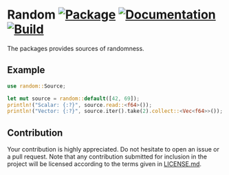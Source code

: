 # Random [![Package][package-img]][package-url] [![Documentation][documentation-img]][documentation-url] [![Build][build-img]][build-url]

The packages provides sources of randomness.

## Example

```rust
use random::Source;

let mut source = random::default([42, 69]);
println!("Scalar: {:?}", source.read::<f64>());
println!("Vector: {:?}", source.iter().take(2).collect::<Vec<f64>>());
```

## Contribution

Your contribution is highly appreciated. Do not hesitate to open an issue or a
pull request. Note that any contribution submitted for inclusion in the project
will be licensed according to the terms given in [LICENSE.md](LICENSE.md).

[build-img]: https://github.com/stainless-steel/random/workflows/build/badge.svg
[build-url]: https://github.com/stainless-steel/random/actions/workflows/build.yml
[documentation-img]: https://docs.rs/random/badge.svg
[documentation-url]: https://docs.rs/random
[package-img]: https://img.shields.io/crates/v/random.svg
[package-url]: https://crates.io/crates/random
